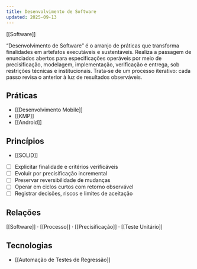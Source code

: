 ```yaml
---
title: Desenvolvimento de Software
updated: 2025-09-13
---
```

[[Software]]

“Desenvolvimento de Software” é o arranjo de práticas que transforma finalidades em artefatos executáveis e sustentáveis. Realiza a passagem de enunciados abertos para especificações operáveis por meio de precisificação, modelagem, implementação, verificação e entrega, sob restrições técnicas e institucionais. Trata‑se de um processo iterativo: cada passo revisa o anterior à luz de resultados observáveis.

## Práticas
* [[Desenvolvimento Mobile]]
* [[KMP]]
* [[Android]]

## Princípios
* [[SOLID]]
- [ ] Explicitar finalidade e critérios verificáveis
- [ ] Evoluir por precisificação incremental
- [ ] Preservar reversibilidade de mudanças
- [ ] Operar em ciclos curtos com retorno observável
- [ ] Registrar decisões, riscos e limites de aceitação

## Relações
[[Software]] · [[Processo]] · [[Precisificação]] · [[Teste Unitário]]

## Tecnologias

* [[Automação de Testes de Regressão]]